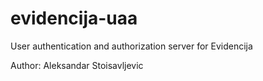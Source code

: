# evidencija-uaa
User authentication and authorization server for Evidencija

Author: Aleksandar Stoisavljevic

